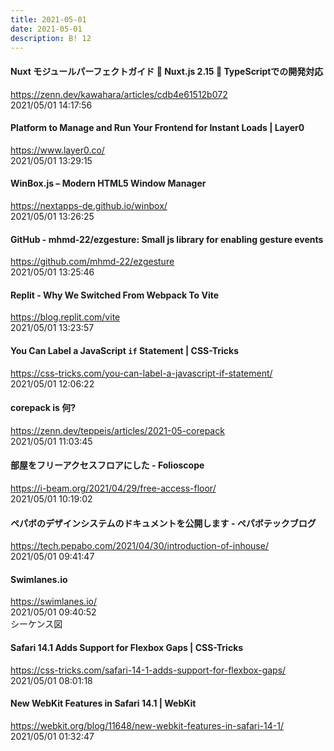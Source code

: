 ```yaml
---
title: 2021-05-01
date: 2021-05-01
description: B! 12
---
```


#### Nuxt モジュールパーフェクトガイド 🍜 Nuxt.js 2.15 🍜 TypeScriptでの開発対応
https://zenn.dev/kawahara/articles/cdb4e61512b072<br>
2021/05/01 14:17:56<br>


#### Platform to Manage and Run Your Frontend for Instant Loads | Layer0
https://www.layer0.co/<br>
2021/05/01 13:29:15<br>


#### WinBox.js – Modern HTML5 Window Manager
https://nextapps-de.github.io/winbox/<br>
2021/05/01 13:26:25<br>


#### GitHub - mhmd-22/ezgesture: Small js library for enabling gesture events
https://github.com/mhmd-22/ezgesture<br>
2021/05/01 13:25:46<br>


#### Replit - Why We Switched From Webpack To Vite
https://blog.replit.com/vite<br>
2021/05/01 13:23:57<br>


#### You Can Label a JavaScript `if` Statement | CSS-Tricks
https://css-tricks.com/you-can-label-a-javascript-if-statement/<br>
2021/05/01 12:06:22<br>


#### corepack is 何?
https://zenn.dev/teppeis/articles/2021-05-corepack<br>
2021/05/01 11:03:45<br>


#### 部屋をフリーアクセスフロアにした - Folioscope
https://i-beam.org/2021/04/29/free-access-floor/<br>
2021/05/01 10:19:02<br>


#### ペパボのデザインシステムのドキュメントを公開します - ペパボテックブログ
https://tech.pepabo.com/2021/04/30/introduction-of-inhouse/<br>
2021/05/01 09:41:47<br>


#### Swimlanes.io
https://swimlanes.io/<br>
2021/05/01 09:40:52<br>
シーケンス図


#### Safari 14.1 Adds Support for Flexbox Gaps | CSS-Tricks
https://css-tricks.com/safari-14-1-adds-support-for-flexbox-gaps/<br>
2021/05/01 08:01:18<br>


#### New WebKit Features in Safari 14.1 | WebKit
https://webkit.org/blog/11648/new-webkit-features-in-safari-14-1/<br>
2021/05/01 01:32:47<br>


